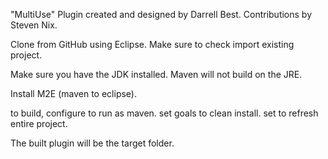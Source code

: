 "MultiUse" Plugin created and designed by Darrell Best. Contributions by Steven Nix.

Clone from GitHub using Eclipse. Make sure to check import existing project.

Make sure you have the JDK installed. Maven will not build on the JRE.

Install M2E (maven to eclipse).

to build, configure to run as maven. set goals to clean install. set to refresh entire project.

The built plugin will be the target folder.